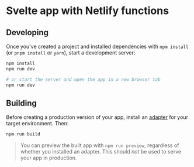 # Svelte app with Netlify functions

## Developing

Once you've created a project and installed dependencies with `npm install` (or `pnpm install` or `yarn`), start a development server:

```bash
npm install
npm run dev

# or start the server and open the app in a new browser tab
npm run dev
```

## Building

Before creating a production version of your app, install an [adapter](https://kit.svelte.dev/docs#adapters) for your target environment. Then:

```bash
npm run build
```

> You can preview the built app with `npm run preview`, regardless of whether you installed an adapter. This should _not_ be used to serve your app in production.
